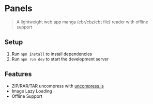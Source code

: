 # Panels

> A lightweight web app manga (cbr/cbz/cbt file) reader with offline support

## Setup

1. Run `npm install` to install dependencies
2. Run `npm run dev` to start the development server

## Features

- ZIP/RAR/TAR uncompress with [uncompress.js](https://github.com/workhorsy/uncompress.js)
- Image Lazy Loading
- Offline Support
